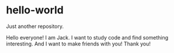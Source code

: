 # hello-world
Just another repository.

Hello everyone!
I am Jack. I want to study code and find something interesting.
And I want to make friends with you! Thank you!
